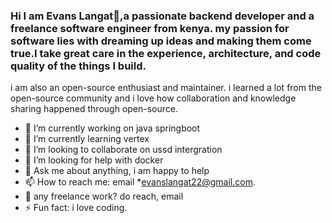 ### Hi I am Evans Langat👋,a passionate backend developer and a freelance software engineer from kenya. my passion for software lies with dreaming up ideas and making them come true.I take great care in the experience, architecture, and code quality of the things I build.

i am also an open-source enthusiast and maintainer. i learned a lot from the open-source community and i love how collaboration and knowledge sharing happened through open-source.
- 🔭 I’m currently working on java springboot
- 🌱 I’m currently learning vertex
- 👯 I’m looking to collaborate on ussd intergration  
- 🤔 I’m looking for help with docker
- 💬 Ask me about anything, i am happy to help
- 📫 How to reach me: email *evanslangat22@gmail.com.   
- 💼 any freelance work? do reach, email
- ⚡ Fun fact: i love coding.

